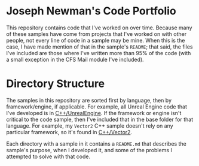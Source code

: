# Joseph Newman's  Code Portfolio
This repository contains code that I've worked on over time. Because many of
these samples have come from projects that I've worked on with other people,
not every line of code in a sample may be mine. When this is the case, I have
made mention of that in the sample's `README`; that said, the files I've
included are those where I've written more than 95% of the code (with a small
exception in the CFS Mail module I've included).

# Directory Structure
The samples in this repository are sorted first by language, then by
framework/engine, if applicable. For example, all Unreal Engine code that I've
developed is in [C++/UnrealEngine](c++/UnrealEngine). If the framework or
engine isn't critical to the code sample, then I've included that in the base
folder for that language. For example, my `Vector2` C++ sample doesn't rely on
any particular framework, so it's found in [C++/Vector2](c++/Vector2).

Each directory with a sample in it contains a `README.md` that describes the
sample's purpose, when I developed it, and some of the problems I attempted to
solve with that code.
